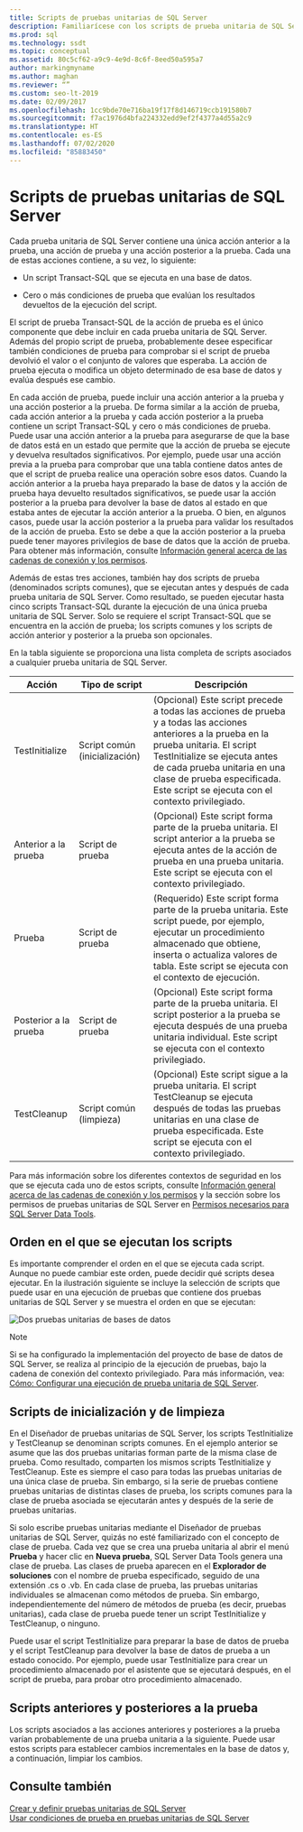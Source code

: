 ```yaml
---
title: Scripts de pruebas unitarias de SQL Server
description: Familiarícese con los scripts de prueba unitaria de SQL Server. Obtenga información sobre los scripts de prueba, los anteriores y posteriores a la prueba, y los scripts comunes TestInitialize y TestCleanup.
ms.prod: sql
ms.technology: ssdt
ms.topic: conceptual
ms.assetid: 80c5cf62-a9c9-4e9d-8c6f-8eed50a595a7
author: markingmyname
ms.author: maghan
ms.reviewer: “”
ms.custom: seo-lt-2019
ms.date: 02/09/2017
ms.openlocfilehash: 1cc9bde70e716ba19f17f8d146719ccb191580b7
ms.sourcegitcommit: f7ac1976d4bfa224332edd9ef2f4377a4d55a2c9
ms.translationtype: HT
ms.contentlocale: es-ES
ms.lasthandoff: 07/02/2020
ms.locfileid: "85883450"
---
```

# <a name="scripts-in-sql-server-unit-tests"></a>Scripts de pruebas unitarias de SQL Server

Cada prueba unitaria de SQL Server contiene una única acción anterior a la prueba, una acción de prueba y una acción posterior a la prueba. Cada una de estas acciones contiene, a su vez, lo siguiente:  
  
-   Un script Transact\-SQL que se ejecuta en una base de datos.  
  
-   Cero o más condiciones de prueba que evalúan los resultados devueltos de la ejecución del script.  
  
El script de prueba Transact\-SQL de la acción de prueba es el único componente que debe incluir en cada prueba unitaria de SQL Server. Además del propio script de prueba, probablemente desee especificar también condiciones de prueba para comprobar si el script de prueba devolvió el valor o el conjunto de valores que esperaba. La acción de prueba ejecuta o modifica un objeto determinado de esa base de datos y evalúa después ese cambio.  
  
En cada acción de prueba, puede incluir una acción anterior a la prueba y una acción posterior a la prueba. De forma similar a la acción de prueba, cada acción anterior a la prueba y cada acción posterior a la prueba contiene un script Transact\-SQL y cero o más condiciones de prueba. Puede usar una acción anterior a la prueba para asegurarse de que la base de datos está en un estado que permite que la acción de prueba se ejecute y devuelva resultados significativos. Por ejemplo, puede usar una acción previa a la prueba para comprobar que una tabla contiene datos antes de que el script de prueba realice una operación sobre esos datos. Cuando la acción anterior a la prueba haya preparado la base de datos y la acción de prueba haya devuelto resultados significativos, se puede usar la acción posterior a la prueba para devolver la base de datos al estado en que estaba antes de ejecutar la acción anterior a la prueba. O bien, en algunos casos, puede usar la acción posterior a la prueba para validar los resultados de la acción de prueba. Esto se debe a que la acción posterior a la prueba puede tener mayores privilegios de base de datos que la acción de prueba. Para obtener más información, consulte [Información general acerca de las cadenas de conexión y los permisos](../ssdt/overview-of-connection-strings-and-permissions.md).  
  
Además de estas tres acciones, también hay dos scripts de prueba (denominados scripts comunes), que se ejecutan antes y después de cada prueba unitaria de SQL Server. Como resultado, se pueden ejecutar hasta cinco scripts Transact\-SQL durante la ejecución de una única prueba unitaria de SQL Server. Solo se requiere el script Transact\-SQL que se encuentra en la acción de prueba; los scripts comunes y los scripts de acción anterior y posterior a la prueba son opcionales.  
  
En la tabla siguiente se proporciona una lista completa de scripts asociados a cualquier prueba unitaria de SQL Server.  
  
|**Acción**|**Tipo de script**|**Descripción**|  
|--------------|-------------------|-------------------|  
|TestInitialize|Script común (inicialización)|(Opcional) Este script precede a todas las acciones de prueba y a todas las acciones anteriores a la prueba en la prueba unitaria. El script TestInitialize se ejecuta antes de cada prueba unitaria en una clase de prueba especificada. Este script se ejecuta con el contexto privilegiado.|  
|Anterior a la prueba|Script de prueba|(Opcional) Este script forma parte de la prueba unitaria. El script anterior a la prueba se ejecuta antes de la acción de prueba en una prueba unitaria. Este script se ejecuta con el contexto privilegiado.|  
|Prueba|Script de prueba|(Requerido) Este script forma parte de la prueba unitaria. Este script puede, por ejemplo, ejecutar un procedimiento almacenado que obtiene, inserta o actualiza valores de tabla. Este script se ejecuta con el contexto de ejecución.|  
|Posterior a la prueba|Script de prueba|(Opcional) Este script forma parte de la prueba unitaria. El script posterior a la prueba se ejecuta después de una prueba unitaria individual. Este script se ejecuta con el contexto privilegiado.|  
|TestCleanup|Script común (limpieza)|(Opcional) Este script sigue a la prueba unitaria. El script TestCleanup se ejecuta después de todas las pruebas unitarias en una clase de prueba especificada. Este script se ejecuta con el contexto privilegiado.|  
  
Para más información sobre los diferentes contextos de seguridad en los que se ejecuta cada uno de estos scripts, consulte [Información general acerca de las cadenas de conexión y los permisos](../ssdt/overview-of-connection-strings-and-permissions.md) y la sección sobre los permisos de pruebas unitarias de SQL Server en [Permisos necesarios para SQL Server Data Tools](../ssdt/required-permissions-for-sql-server-data-tools.md).  
  
## <a name="order-in-which-scripts-are-run"></a>Orden en el que se ejecutan los scripts  
Es importante comprender el orden en el que se ejecuta cada script. Aunque no puede cambiar este orden, puede decidir qué scripts desea ejecutar. En la ilustración siguiente se incluye la selección de scripts que puede usar en una ejecución de pruebas que contiene dos pruebas unitarias de SQL Server y se muestra el orden en que se ejecutan:  
  
![Dos pruebas unitarias de bases de datos](../ssdt/media/twodatabaseunittests.png "Dos pruebas unitarias de bases de datos")  
  
> [!NOTE]  
> Si se ha configurado la implementación del proyecto de base de datos de SQL Server, se realiza al principio de la ejecución de pruebas, bajo la cadena de conexión del contexto privilegiado. Para más información, vea: [Cómo: Configurar una ejecución de prueba unitaria de SQL Server](../ssdt/how-to-configure-sql-server-unit-test-execution.md).  
  
## <a name="initialization-and-cleanup-scripts"></a>Scripts de inicialización y de limpieza  
En el Diseñador de pruebas unitarias de SQL Server, los scripts TestInitialize y TestCleanup se denominan scripts comunes. En el ejemplo anterior se asume que las dos pruebas unitarias forman parte de la misma clase de prueba. Como resultado, comparten los mismos scripts TestInitialize y TestCleanup. Este es siempre el caso para todas las pruebas unitarias de una única clase de prueba. Sin embargo, si la serie de pruebas contiene pruebas unitarias de distintas clases de prueba, los scripts comunes para la clase de prueba asociada se ejecutarán antes y después de la serie de pruebas unitarias.  
  
Si solo escribe pruebas unitarias mediante el Diseñador de pruebas unitarias de SQL Server, quizás no esté familiarizado con el concepto de clase de prueba. Cada vez que se crea una prueba unitaria al abrir el menú **Prueba** y hacer clic en **Nueva prueba**, SQL Server Data Tools genera una clase de prueba. Las clases de prueba aparecen en el **Explorador de soluciones** con el nombre de prueba especificado, seguido de una extensión .cs o .vb. En cada clase de prueba, las pruebas unitarias individuales se almacenan como métodos de prueba. Sin embargo, independientemente del número de métodos de prueba (es decir, pruebas unitarias), cada clase de prueba puede tener un script TestInitialize y TestCleanup, o ninguno.  
  
Puede usar el script TestInitialize para preparar la base de datos de prueba y el script TestCleanup para devolver la base de datos de prueba a un estado conocido. Por ejemplo, puede usar TestInitialize para crear un procedimiento almacenado por el asistente que se ejecutará después, en el script de prueba, para probar otro procedimiento almacenado.  
  
## <a name="pre-test-and-post-test-scripts"></a>Scripts anteriores y posteriores a la prueba  
Los scripts asociados a las acciones anteriores y posteriores a la prueba varían probablemente de una prueba unitaria a la siguiente. Puede usar estos scripts para establecer cambios incrementales en la base de datos y, a continuación, limpiar los cambios.  
  
## <a name="see-also"></a>Consulte también  
[Crear y definir pruebas unitarias de SQL Server](../ssdt/creating-and-defining-sql-server-unit-tests.md)  
[Usar condiciones de prueba en pruebas unitarias de SQL Server](../ssdt/using-test-conditions-in-sql-server-unit-tests.md)  
  
